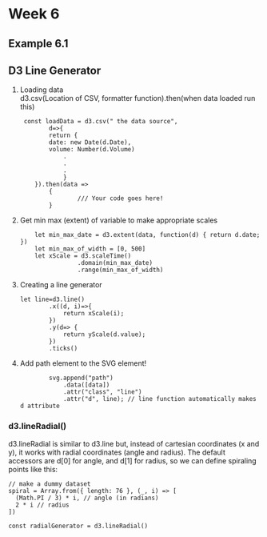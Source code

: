# Week 6
## Example 6.1 
## D3 Line Generator

<ol>
<li> Loading data<br>
d3.csv(Location of CSV, formatter function).then(when data loaded run this)

```
 const loadData = d3.csv(" the data source",
        d=>{
        return {
        date: new Date(d.Date),
        volume: Number(d.Volume)
            .
            .
            .
            }
    }).then(data => 
        {
                /// Your code goes here!
        }

```

</li>

<li> Get min max (extent) of variable to 
make appropriate scales

```
    let min_max_date = d3.extent(data, function(d) { return d.date; })
    let min_max_of_width = [0, 500]
    let xScale = d3.scaleTime()
                .domain(min_max_date)
                .range(min_max_of_width)
```

</li>


<li> Creating a line generator

```
let line=d3.line()
        .x((d, i)=>{
            return xScale(i);
        })
        .y(d=> {
            return yScale(d.value);
        })
        .ticks()
```
</li>

<li> Add path element to the SVG element!

```
        svg.append("path")
            .data([data])
            .attr("class", "line")
            .attr("d", line); // line function automatically makes d attribute

```

</li>

</ol>

<h3>d3.lineRadial()</h3>
d3.lineRadial is similar to d3.line but, instead of cartesian coordinates (x and y), it works with radial coordinates (angle and radius).
The default accessors are d[0] for angle, and d[1] for radius, so we can define spiraling points like this:

```
// make a dummy dataset
spiral = Array.from({ length: 76 }, (_, i) => [
  (Math.PI / 3) * i, // angle (in radians)
  2 * i // radius
])

const radialGenerator = d3.lineRadial()


```